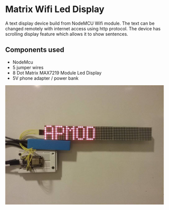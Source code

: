 Matrix Wifi Led Display
========================
A text display device build from NodeMCU Wifi module. The text can be changed remotely with internet access using http protocol. The device has scrolling display feature which allows it to show sentences.

## Components used
* NodeMcu
* 5 jumper wires
* 8 Dot Matrix MAX7219 Module Led Display
* 5V phone adapter / power bank

![alt text](https://github.com/Refreshdom/Wifi_Display/blob/assets/matrix%20led%20display.jpg)
